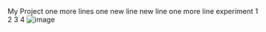 My Project
one more lines
one new line
new line
one more line
experiment
1
2
3
4
![image](https://github.com/user-attachments/assets/20ee1812-9f95-4692-a16b-2a69236b9422)
